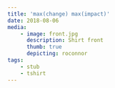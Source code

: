 ```yaml
---
title: 'max(change) max(impact)'
date: 2018-08-06
media:
    - image: front.jpg
      description: Shirt front
      thumb: true
      depicting: roconnor
tags:
    - stub
    - tshirt
---
```

